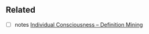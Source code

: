 
## Related
- [ ] notes [Individual Consciousness – Definition Mining](https://definitionmining.com/index.php/2018/01/07/consciousness/)
